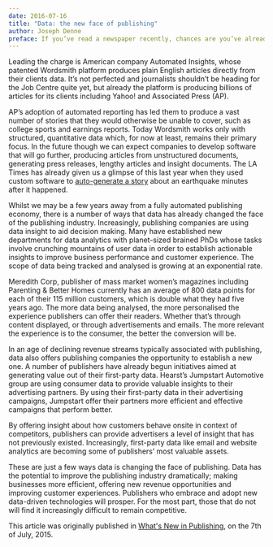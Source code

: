 ```yaml
---
date: 2016-07-16
title: "Data: the new face of publishing"
author: Joseph Denne
preface: If you’ve read a newspaper recently, chances are you’ve already read an article written by a computer. Automated news reporting is big business and just one way that data is changing the face of publishing.
---
```


Leading the charge is American company Automated Insights, whose patented Wordsmith platform produces plain English articles directly from their clients data. It’s not perfected and journalists shouldn’t be heading for the Job Centre quite yet, but already the platform is producing billions of articles for its clients including Yahoo! and Associated Press (AP).

AP’s adoption of automated reporting has led them to produce a vast number of stories that they would otherwise be unable to cover, such as college sports and earnings reports. Today Wordsmith works only with structured, quantitative data which, for now at least, remains their primary focus. In the future though we can expect companies to develop software that will go further, producing articles from unstructured documents, generating press releases, lengthy articles and insight documents. The LA Times has already given us a glimpse of this last year when they used custom software to [auto-generate a story](http://www.slate.com/blogs/future_tense/2014/03/17/quakebot_los_angeles_times_robot_journalist_writes_article_on_la_earthquake.html) about an earthquake minutes after it happened.

Whilst we may be a few years away from a fully automated publishing economy, there is a number of ways that data has already changed the face of the publishing industry. Increasingly, publishing companies are using data insight to aid decision making. Many have established new departments for data analytics with planet-sized brained PhDs whose tasks involve crunching mountains of user data in order to establish actionable insights to improve business performance and customer experience. The scope of data being tracked and analysed is growing at an exponential rate.

Meredith Corp, publisher of mass market women’s magazines including Parenting & Better Homes currently has an average of 800 data points for each of their 115 million customers, which is double what they had five years ago. The more data being analysed, the more personalised the experience publishers can offer their readers. Whether that’s through content displayed, or through advertisements and emails. The more relevant the experience is to the consumer, the better the conversion will be.

In an age of declining revenue streams typically associated with publishing, data also offers publishing companies the opportunity to establish a new one. A number of publishers have already begun initiatives aimed at generating value out of their first-party data. Hearst’s Jumpstart Automotive group are using consumer data to provide valuable insights to their advertising partners. By using their first-party data in their advertising campaigns, Jumpstart offer their partners more efficient and effective campaigns that perform better.

By offering insight about how customers behave onsite in context of competitors, publishers can provide advertisers a level of insight that has not previously existed. Increasingly, first-party data like email and website analytics are becoming some of publishers’ most valuable assets.

These are just a few ways data is changing the face of publishing. Data has the potential to improve the publishing industry dramatically; making businesses more efficient, offering new revenue opportunities and improving customer experiences. Publishers who embrace and adopt new data-driven technologies will prosper. For the most part, those that do not will find it increasingly difficult to remain competitive.

This article was originally published in [What's New in Publishing](http://www.whatsnewinpublishing.co.uk/), on the 7th of July, 2015.
